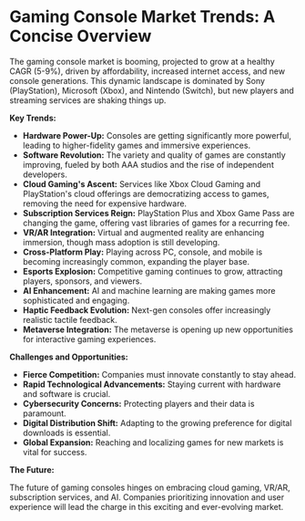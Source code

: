 # Gaming Console Market Trends: A Concise Overview

The gaming console market is booming, projected to grow at a healthy CAGR (5-9%), driven by affordability, increased internet access, and new console generations.  This dynamic landscape is dominated by Sony (PlayStation), Microsoft (Xbox), and Nintendo (Switch), but new players and streaming services are shaking things up.

**Key Trends:**

* **Hardware Power-Up:**  Consoles are getting significantly more powerful, leading to higher-fidelity games and immersive experiences.
* **Software Revolution:**  The variety and quality of games are constantly improving, fueled by both AAA studios and the rise of independent developers.
* **Cloud Gaming's Ascent:** Services like Xbox Cloud Gaming and PlayStation's cloud offerings are democratizing access to games, removing the need for expensive hardware.
* **Subscription Services Reign:**  PlayStation Plus and Xbox Game Pass are changing the game, offering vast libraries of games for a recurring fee.
* **VR/AR Integration:** Virtual and augmented reality are enhancing immersion, though mass adoption is still developing.
* **Cross-Platform Play:** Playing across PC, console, and mobile is becoming increasingly common, expanding the player base.
* **Esports Explosion:** Competitive gaming continues to grow, attracting players, sponsors, and viewers.
* **AI Enhancement:** AI and machine learning are making games more sophisticated and engaging.
* **Haptic Feedback Evolution:**  Next-gen consoles offer increasingly realistic tactile feedback.
* **Metaverse Integration:**  The metaverse is opening up new opportunities for interactive gaming experiences.


**Challenges and Opportunities:**

* **Fierce Competition:**  Companies must innovate constantly to stay ahead.
* **Rapid Technological Advancements:**  Staying current with hardware and software is crucial.
* **Cybersecurity Concerns:**  Protecting players and their data is paramount.
* **Digital Distribution Shift:**  Adapting to the growing preference for digital downloads is essential.
* **Global Expansion:** Reaching and localizing games for new markets is vital for success.


**The Future:**

The future of gaming consoles hinges on embracing cloud gaming, VR/AR, subscription services, and AI. Companies prioritizing innovation and user experience will lead the charge in this exciting and ever-evolving market.